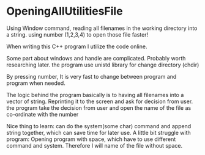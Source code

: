 # OpeningAllUtilitiesFile
Using Window command, reading all filenames in the working directory into a string. using number (1,2,3,4) to open those file faster!

When writing this C++ program
I utilize the code online.

Some part about windows and handle are complicated. Probably worth researching later.
the program use unistd library for change directory (chdir)

By pressing number, It is very fast to change between program and program when needed.

The logic behind the program basically is to having all filenames into a vector of string.
Reprinting it to the screen and ask for decision from user.
the program take the decision from user and open the name of the file as co-ordinate with the number


Nice thing to learn: can do the system(some char) command and append string together, which can save time for later use.
A little bit struggle with program: Opening program with space, which have to use different command and system. Therefore I will name of the file without space.
